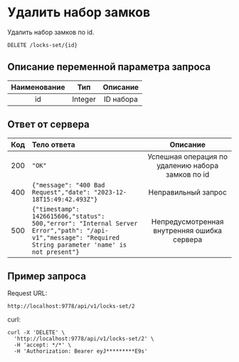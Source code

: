 # Удалить набор замков
Удалить набор замков по id.
```
DELETE /locks-set/{id}
```
## Описание переменной параметра запроса
| Наименование |   Тип   | Описание  |
|:------------:|:-------:|:---------:|
|      id      | Integer | ID набора |

## Ответ от сервера
| Код | Тело ответа                                                                                                                                                   |                     Описание                      |
|:---:|:--------------------------------------------------------------------------------------------------------------------------------------------------------------|:-------------------------------------------------:|
| 200 | ```"OK"```                                                                                                                                                    | Успешная операция по удалению набора замков по id |
| 400 | ```{"message": "400 Bad Request","date": "2023-12-18T15:49:42.493Z"}```                                                                                       |                Неправильный запрос                |
| 500 | ```{"timestamp": 1426615606,"status": 500,"error": "Internal Server Error","path": "/api-v1","message": "Required String parameter 'name' is not present"}``` |    Непредусмотренная внутренняя ошибка сервера    |
## Пример запроса
Request URL:
```
http://localhost:9778/api/v1/locks-set/2
```
curl:
```
curl -X 'DELETE' \
  'http://localhost:9778/api/v1/locks-set/2' \
  -H 'accept: */*' \
  -H 'Authorization: Bearer eyJ*********E9s'
```